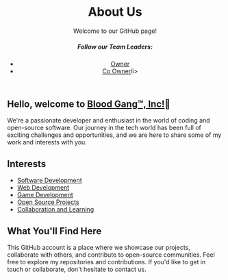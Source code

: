  <header>
        <h1>About Us</h1>
        <p>Welcome to our GitHub page!</p>
  <p>
   <h5>Follow our Team Leaders:</h2>
          <ul>
         <li><a href = "https://degenerates2.carrd.co/#l4zx16"; target="_blank">Owner</a></li>
           <li><a href = "https://degenerates2.carrd.co/#l7zh14"; target="_blank">Co Owner</a>li>
        </ul>
  </p>
    </header>
    <div class="container">
        <h2>Hello, welcome to <a href = "https://discord.gg/wUMRJS57vZ"; target="_blank">Blood Gang™️, Inc!</a>💖</h2>
        <p>
            We're a passionate developer and enthusiast in the world of coding and open-source software. Our journey in the tech world has been full of exciting challenges and opportunities, and we are here to share some of my work and interests with you.
        </p>
        <h2>Interests</h2>
        <ul>
            <li><a href = "https://github.com/Blood-Gang-Inc"; target="_blank">Software Development</a></li>
            <li><a href = "https://linkr.it/bloodweb"; target="_blank">Web Development</a></li>
            <li><a href = "https://twitter.com/WaistStudios"; target="_blank">Game Development</a></li>
            <li><a href = "https://discord.gg/vrkt69UjxK"; target="_blank">Open Source Projects</a></li>
            <li><a href = "https://youtube.com/@BloodGangInc"; target="_blank">Collaboration and Learning</a></li>
        </ul>
        <h2>What You'll Find Here</h2>
        <p>
            This GitHub account is a place where we showcase our projects, collaborate with others, and contribute to open-source communities. Feel free to explore my repositories and contributions. If you'd like to get in touch or collaborate, don't hesitate to contact us.
        </p>
    </div>
</body>
</html>

